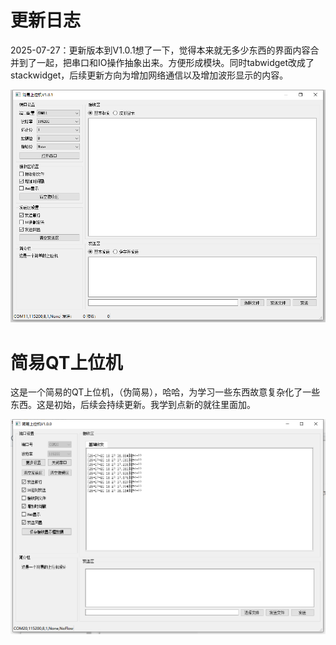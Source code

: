 # 更新日志

2025-07-27：更新版本到V1.0.1想了一下，觉得本来就无多少东西的界面内容合并到了一起，把串口和IO操作抽象出来。方便形成模块。同时tabwidget改成了stackwidget，后续更新方向为增加网络通信以及增加波形显示的内容。

![image-20250727102350791](image/readme/image-20250727102350791.png)



# 简易QT上位机

这是一个简易的QT上位机，（伪简易），哈哈，为学习一些东西故意复杂化了一些东西。这是初始，后续会持续更新。我学到点新的就往里面加。

![image-20250720183603753](image/readme/image-20250720183603753.png)